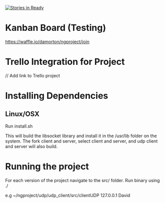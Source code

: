 [![Stories in Ready](https://badge.waffle.io/damorton/ngproject.png?label=ready&title=Ready)](https://waffle.io/damorton/ngproject)
# Kanban Board (Testing)
https://waffle.io/damorton/ngproject/join

# Trello Integration for Project
// Add link to Trello project

# Installing Dependencies

## Linux/OSX

Run install.sh

This will build the libsocket library and install it in the /usr/lib folder on the system. The fork client and server, select client and server, and udp client and server will also build. 

# Running the project

For each version of the project navigate to the src/ folder. 
Run binary using ./

  e.g ~/ngproject/udp/udp_client/src/clientUDP 127.0.0.1 David


